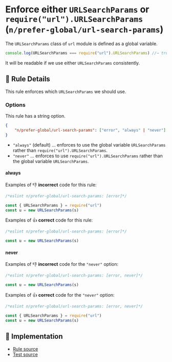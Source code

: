 # Enforce either `URLSearchParams` or `require("url").URLSearchParams` (`n/prefer-global/url-search-params`)

<!-- end auto-generated rule header -->

The `URLSearchParams` class of `url` module is defined as a global variable.

```js
console.log(URLSearchParams === require("url").URLSearchParams) //→ true
```

It will be readable if we use either `URLSearchParams` consistently.

## 📖 Rule Details

This rule enforces which `URLSearchParams` we should use.

### Options

This rule has a string option.

```json
{
    "n/prefer-global/url-search-params": ["error", "always" | "never"]
}
```

- `"always"` (default) ... enforces to use the global variable `URLSearchParams` rather than `require("url").URLSearchParams`.
- `"never"` ... enforces to use `require("url").URLSearchParams` rather than the global variable `URLSearchParams`.

#### always

Examples of :-1: **incorrect** code for this rule:

```js
/*eslint n/prefer-global/url-search-params: [error]*/

const { URLSearchParams } = require("url")
const u = new URLSearchParams(s)
```

Examples of :+1: **correct** code for this rule:

```js
/*eslint n/prefer-global/url-search-params: [error]*/

const u = new URLSearchParams(s)
```

#### never

Examples of :-1: **incorrect** code for the `"never"` option:

```js
/*eslint n/prefer-global/url-search-params: [error, never]*/

const u = new URLSearchParams(s)
```

Examples of :+1: **correct** code for the `"never"` option:

```js
/*eslint n/prefer-global/url-search-params: [error, never]*/

const { URLSearchParams } = require("url")
const u = new URLSearchParams(s)
```

## 🔎 Implementation

- [Rule source](../../../lib/rules/prefer-global/url-search-params.js)
- [Test source](../../../tests/lib/rules/prefer-global/url-search-params.js)
